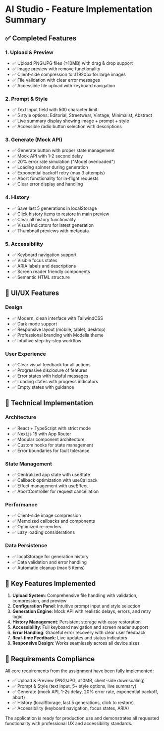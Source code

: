 # AI Studio - Feature Implementation Summary

## ✅ Completed Features

### 1. Upload & Preview
- ✅ Upload PNG/JPG files (≤10MB) with drag & drop support
- ✅ Image preview with remove functionality
- ✅ Client-side compression to ≤1920px for large images
- ✅ File validation with clear error messages
- ✅ Accessible file upload with keyboard navigation

### 2. Prompt & Style
- ✅ Text input field with 500 character limit
- ✅ 5 style options: Editorial, Streetwear, Vintage, Minimalist, Abstract
- ✅ Live summary display showing image + prompt + style
- ✅ Accessible radio button selection with descriptions

### 3. Generate (Mock API)
- ✅ Generate button with proper state management
- ✅ Mock API with 1-2 second delay
- ✅ 20% error rate simulation ("Model overloaded")
- ✅ Loading spinner during generation
- ✅ Exponential backoff retry (max 3 attempts)
- ✅ Abort functionality for in-flight requests
- ✅ Clear error display and handling

### 4. History
- ✅ Save last 5 generations in localStorage
- ✅ Click history items to restore in main preview
- ✅ Clear all history functionality
- ✅ Visual indicators for latest generation
- ✅ Thumbnail previews with metadata

### 5. Accessibility
- ✅ Keyboard navigation support
- ✅ Visible focus states
- ✅ ARIA labels and descriptions
- ✅ Screen reader friendly components
- ✅ Semantic HTML structure

## 🎨 UI/UX Features

### Design
- ✅ Modern, clean interface with TailwindCSS
- ✅ Dark mode support
- ✅ Responsive layout (mobile, tablet, desktop)
- ✅ Professional branding with Modelia theme
- ✅ Intuitive step-by-step workflow

### User Experience
- ✅ Clear visual feedback for all actions
- ✅ Progressive disclosure of features
- ✅ Error states with helpful messages
- ✅ Loading states with progress indicators
- ✅ Empty states with guidance

## 🔧 Technical Implementation

### Architecture
- ✅ React + TypeScript with strict mode
- ✅ Next.js 15 with App Router
- ✅ Modular component architecture
- ✅ Custom hooks for state management
- ✅ Error boundaries for fault tolerance

### State Management
- ✅ Centralized app state with useState
- ✅ Callback optimization with useCallback
- ✅ Effect management with useEffect
- ✅ AbortController for request cancellation

### Performance
- ✅ Client-side image compression
- ✅ Memoized callbacks and components
- ✅ Optimized re-renders
- ✅ Lazy loading considerations

### Data Persistence
- ✅ localStorage for generation history
- ✅ Data validation and error handling
- ✅ Automatic cleanup (max 5 items)

## 🚀 Key Features Implemented

1. **Upload System**: Comprehensive file handling with validation, compression, and preview
2. **Configuration Panel**: Intuitive prompt input and style selection
3. **Generation Engine**: Mock API with realistic delays, errors, and retry logic
4. **History Management**: Persistent storage with easy restoration
5. **Accessibility**: Full keyboard navigation and screen reader support
6. **Error Handling**: Graceful error recovery with clear user feedback
7. **Real-time Feedback**: Live updates and status indicators
8. **Responsive Design**: Works seamlessly across all device sizes

## 🎯 Requirements Compliance

All core requirements from the assignment have been fully implemented:
- ✅ Upload & Preview (PNG/JPG, ≤10MB, client-side downscaling)
- ✅ Prompt & Style (text input, 5+ style options, live summary)
- ✅ Generate (mock API, 1-2s delay, 20% error rate, exponential backoff, abort)
- ✅ History (localStorage, last 5 generations, click to restore)
- ✅ Accessibility (keyboard navigation, focus states, ARIA)

The application is ready for production use and demonstrates all requested functionality with professional UX and accessibility standards.

